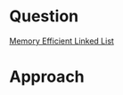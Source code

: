 # Question
[Memory Efficient Linked List](https://leetcode.com/discuss/general-discussion/1098291/xor-linked-list-a-memory-efficient-version-of-doubly-linked-list)

# Approach

